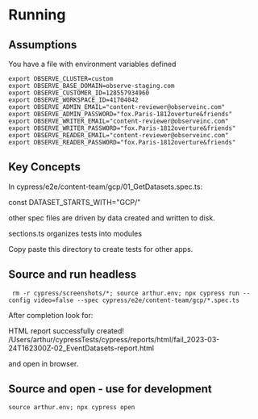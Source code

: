 # Running

## Assumptions

You have a file with environment variables defined

```
export OBSERVE_CLUSTER=custom
export OBSERVE_BASE_DOMAIN=observe-staging.com
export OBSERVE_CUSTOMER_ID=128557934960
export OBSERVE_WORKSPACE_ID=41704042
export OBSERVE_ADMIN_EMAIL="content-reviewer@observeinc.com"
export OBSERVE_ADMIN_PASSWORD="fox.Paris-1812overture&friends"
export OBSERVE_WRITER_EMAIL="content-reviewer@observeinc.com"
export OBSERVE_WRITER_PASSWORD="fox.Paris-1812overture&friends"
export OBSERVE_READER_EMAIL="content-reviewer@observeinc.com"
export OBSERVE_READER_PASSWORD="fox.Paris-1812overture&friends"
```

## Key Concepts

In cypress/e2e/content-team/gcp/01_GetDatasets.spec.ts:

const DATASET_STARTS_WITH="GCP/"

other spec files are driven by data created and written to disk.

sections.ts organizes tests into modules

Copy paste this directory to create tests for other apps.

## Source and run headless

```
 rm -r cypress/screenshots/*; source arthur.env; npx cypress run --config video=false --spec cypress/e2e/content-team/gcp/*.spec.ts
```

After completion look for:

HTML report successfully created!
/Users/arthur/cypressTests/cypress/reports/html/fail_2023-03-24T162300Z-02_EventDatasets-report.html

and open in browser.

## Source and open - use for development

```
source arthur.env; npx cypress open
```
